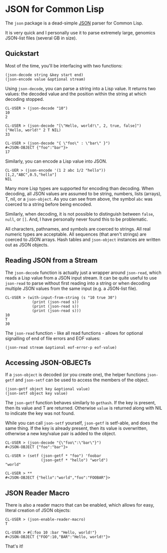 # JSON for Common Lisp

The `json` package is a dead-simple [JSON](http://www.json.org) parser for Common Lisp.

It is very quick and I personally use it to parse extremely large, genomics JSON-list files (several GB in size).

## Quickstart

Most of the time, you'll be interfacing with two functions:

    (json-decode string &key start end)
    (json-encode value &optional stream)

Using `json-decode`, you can parse a string into a Lisp value. It returns two values: the decoded value and the position within the string at which decoding stopped.

    CL-USER > (json-decode "10")
    10
    2

    CL-USER > (json-decode "[\"Hello, world!\", 2, true, false]")
    ("Hello, world!" 2 T NIL)
    33

    CL-USER > (json-decode "{ \"foo\" : \"bar\" }")
    #<JSON-OBJECT {"foo":"bar"}>
    17

Similarly, you can encode a Lisp value into JSON.

    CL-UER > (json-encode '(1 2 abc 1/2 "hello"))
    [1,2,"ABC",0.5,"hello"]
    NIL

Many more Lisp types are supported for encoding than decoding. When decoding, all JSON values are assumed to be string, numbers, lists (arrays), T, nil, or a `json-object`. As you can see from above, the symbol `abc` was coerced to a string before being encoded.

Similarly, when decoding, it is not possible to distinguish between `false`, `null`, or `[]`. And, I have personally never found this to be problematic.

All characters, pathnames, and symbols are coerced to strings. All real numeric types are acceptable. All sequences (that aren't strings) are coerced to JSON arrays. Hash tables and `json-object` instances are written out as JSON objects.

## Reading JSON from a Stream

The `json-decode` function is actually just a wrapper around `json-read`, which reads a Lisp value from a JSON input stream. It can be quite useful to use `json-read` to parse without first reading into a string or when decoding multiple JSON values from the same input (e.g. a JSON-list file).

    CL-USER > (with-input-from-string (s "10 true 30")
                (print (json-read s))
                (print (json-read s))
                (print (json-read s)))
    10
    T
    30

The `json-read` function - like all read functions - allows for optional signalling of end of file errors and EOF values:

    (json-read stream &optional eof-error-p eof-value)

## Accessing JSON-OBJECTs

If a `json-object` is decoded (or you create one), the helper functions `json-getf` and `json-setf` can be used to access the members of the object.

    (json-getf object key &optional value)
    (json-setf object key value)

The `json-getf` function behaves similarly to `gethash`. If the key is present, then its value and T are returned. Otherwise `value` is returned along with NIL to indicate the key was not found.

While you can call `json-setf` yourself, `json-getf` is setf-able, and does the same thing. If the key is already present, then its value is overwritten, otherwise a new key/value pair is added to the object.

    CL-USER > (json-decode "{\"foo\":\"bar\"}")
    #<JSON-OBJECT {"foo":"bar"}>

    CL-USER > (setf (json-getf * "foo") 'foobar
                    (json-getf * "hello") "world")
    "world"

    CL-USER > **
    #<JSON-OBJECT {"hello":"world","foo":"FOOBAR"}>

## JSON Reader Macro

There is also a reader macro that can be enabled, which allows for easy, literal creation of JSON objects:

    CL-USER > (json-enable-reader-macro)
    T

    CL-USER > #{:foo 10 :bar "Hello, world!"}
    #<JSON-OBJECT {"FOO":10,"BAR":"Hello, world!"}>

That's it!
